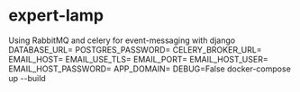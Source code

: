 # expert-lamp
Using RabbitMQ and celery for event-messaging with django
DATABASE_URL=
POSTGRES_PASSWORD=
CELERY_BROKER_URL=
EMAIL_HOST=
EMAIL_USE_TLS=
EMAIL_PORT=
EMAIL_HOST_USER=
EMAIL_HOST_PASSWORD=
APP_DOMAIN=
DEBUG=False
docker-compose up --build